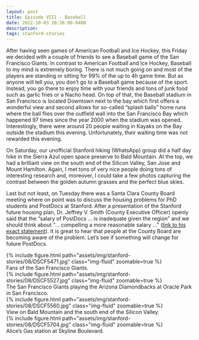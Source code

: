 ```yaml
---
layout: post
title: Episode VIII - Baseball
date: 2022-10-03 20:26:00-0400
description:
tags: stanford-stories
---
```


After having seen games of American Football and Ice Hockey, this Friday we decided with a couple of friends to see a Baseball game of the San Francisco Giants. In contrast to American Football and Ice Hockey, Baseball to my mind is extremely boring. There is not much going on and most of the players are standing or sitting for 99% of the up to 4h game time. But as anyone will tell you, you don’t go to a Baseball game because of the sport. Instead, you go there to enjoy time with your friends and tons of junk food such as garlic fries or a Nacho head. On top of that, the Baseball stadium in San Francisco is located Downtown next to the bay which first offers a wonderful view and second allows for so-called “splash balls” home runs where the ball flies over the outfield wall into the San Francisco Bay which happened 97 times since the year 2000 when the stadium was opened. Interestingly, there were around 20 people waiting in Kayaks on the Bay outside the stadium this evening. Unfortunately, their waiting time was not rewarded this evening.

On Saturday, our unofficial Stanford hiking (WhatsApp) group did a half day hike in the Sierra Azul open space preserve to Bald Mountain. At the top, we had a brilliant view on the south end of the Silicon Valley, San Jose and Mount Hamilton. Again, I met tons of very nice people doing tons of interesting research and, moreover, I could take a few photos capturing the contrast between the golden autumn grasses and the perfect blue skies.

Last but not least, on Tuesday there was a Santa Clara County Board meeting where on point was to discuss the housing problems for PhD students and PostDocs at Stanford. After a presentation of the Stanford future housing plan, Dr. Jeffrey V. Smith (County Executive Officer) openly said that the “salary of PostDocs … is inadequate given the region” and we should think about "... compelling a more reasonable salary ..." ([link to his exact statement](https://youtu.be/jswHMwcbOR4?t=1h55m36s)). It is great to hear that people at the County Board are becoming aware of the problem. Let’s see if something will change for future PostDocs.

<div class="row mt-3">
    <div class="col-sm mt-3 mt-md-0">
        {% include figure.html path="assets/img/stanford-stories/08/DSCF5471.jpg" class="img-fluid" zoomable=true %}
    </div>
</div>
<div class="caption">
    Fans of the San Francisco Giants.
</div>

<div class="row mt-3">
    <div class="col-sm mt-3 mt-md-0">
        {% include figure.html path="assets/img/stanford-stories/08/DSCF5527.jpg" class="img-fluid" zoomable=true %}
    </div>
</div>
<div class="caption">
    The San Francisco Giants playing the Arizona Diamondbacks at Oracle Park in San Francisco.
</div>

<div class="row mt-3">
    <div class="col-sm mt-3 mt-md-0">
        {% include figure.html path="assets/img/stanford-stories/08/DSCF5560.jpg" class="img-fluid" zoomable=true %}
    </div>
</div>
<div class="caption">
    View on Bald Mountain and the south end of the Silicon Valley.
</div>

<div class="row mt-3">
    <div class="col-sm mt-3 mt-md-0">
        {% include figure.html path="assets/img/stanford-stories/08/DSCF5704.jpg" class="img-fluid" zoomable=true %}
    </div>
</div>
<div class="caption">
    Alice’s Gas station at Skyline Boulevard.
</div>
